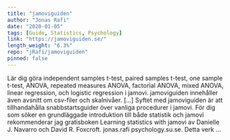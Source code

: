 ```yaml
---
title: "jamoviguiden"
author: "Jonas Rafi"
date: "2020-01-05"
tags: [Guide, Statistics, Psychology]
link: "https://jamoviguiden.se/"
length_weight: "6.3%"
repo: "jRafi/jamoviguiden"
pinned: false
---
```


Lär dig göra independent samples t-test, paired samples t-test, one sample t-test, ANOVA, repeated measures ANOVA, factorial ANOVA, mixed ANOVA, linear regression, och logistic regression i jamovi. jamoviguiden innehåller även avsnitt om csv-filer och skalnivåer. [...] Syftet med jamoviguiden är att tillhandahålla snabbstartsguider över vanliga procedurer i jamovi. För dig som söker en grundläggade introduktion till både statistik och jamovi rekommenderar jag gratisboken Learning statistics with jamovi av Danielle J. Navarro och David R. Foxcroft. jonas.rafi <at > psychology.su.se. Detta verk  ...
